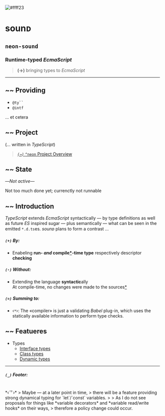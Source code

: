 ![#ffff23](https://placehold.it/120/c2ff23/ff23c2?text=neon^)

# sounᴅ
## `neon-sound`
### Runtime-typed *EcmaScript*

>   **(→)** bringing types to *EcmaScript*
---

## ~~ Providing

+ ``` @ty`` ```
+ ` @intf `

… et cetera

## ~~ Project

(… written in *TypeScript*)

>   [*`(→)`* `^neon` Project Overview](../index.md)


## ~~ State

—*Not active*—

Not too much done yet; currenctly not runnable


## ~~ Introduction

*TypeScript* extends *EcmaScript* syntactically
 — by type definitions as well as future *ES* inspired sugar —
plus semantically
 — what can be seen in the emitted `*.d.ts`es.
*sounᴅ* plans to form a contrast …

##### *`(+)`* By:
+ Enabeling **run- *and* compile[*](#facit1)-time type** respectively descriptor **checking**

##### *`(-)`* Without:
- Extending the language **syntactic**ally
<br/>At compile-time, no changes were made to the sources[*](#facit1)

##### *`(=)`* Summing to:
* <span id="facit1">‹`*`›:</span>
The «compiler» is just a validating *Babel* plug-in, which uses the statically available information to perform type checks.

## ~~ Featueres

* Types
    + [Interface types](./decorator-typing-concepts/types/inter.md)
    + [Class types](./decorator-typing-concepts/types/class.md)
    + [Dynamic types](./decorator-typing-concepts/types/dynam.md)

---

##### *`(_)`* Footer:
<br/>
*<span id="foot1">‹`¹`›</span>*
>   Maybe — at a later point in time,
>   there will be a feature providing strong dynamical typing for `let`/`const` variables.
>
>   As I do not see proposals for things like *variable decorators* and *variable read/write hooks* on their ways,
>   therefore a policy change could occur.
